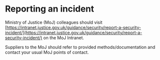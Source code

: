 # Reporting an incident

Ministry of Justice \(MoJ\) colleagues should visit [https://intranet.justice.gov.uk/guidance/security/report-a-security-incident/](https://intranet.justice.gov.uk/guidance/security/report-a-security-incident/) on the MoJ Intranet.

Suppliers to the MoJ should refer to provided methods/documentation and contact your usual MoJ points of contact.

